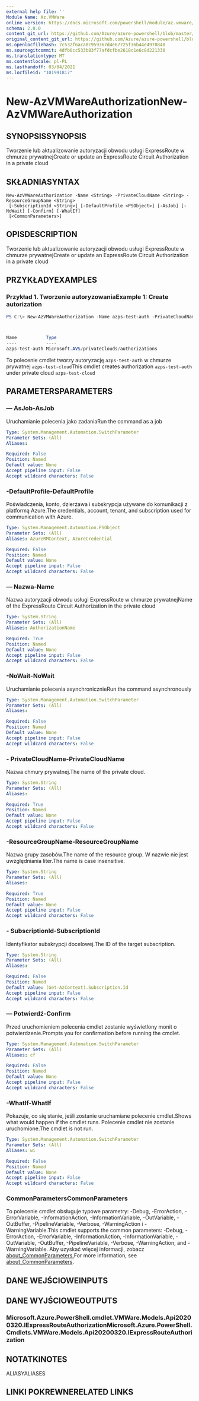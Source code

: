 ```yaml
---
external help file: ''
Module Name: Az.VMWare
online version: https://docs.microsoft.com/powershell/module/az.vmware/new-azvmwareauthorization
schema: 2.0.0
content_git_url: https://github.com/Azure/azure-powershell/blob/master/src/VMware/help/New-AzVMwareAuthorization.md
original_content_git_url: https://github.com/Azure/azure-powershell/blob/master/src/VMware/help/New-AzVMwareAuthorization.md
ms.openlocfilehash: 7c532f6aca8c959367d4e67725f36b44e4978840
ms.sourcegitcommit: 4dfb0cc533b83f77afdcfbe2618c1e6c8d221330
ms.translationtype: MT
ms.contentlocale: pl-PL
ms.lasthandoff: 03/04/2021
ms.locfileid: "101991817"
---
```

# <span data-ttu-id="0c0e8-101">New-AzVMWareAuthorization</span><span class="sxs-lookup"><span data-stu-id="0c0e8-101">New-AzVMWareAuthorization</span></span>

## <span data-ttu-id="0c0e8-102">SYNOPSIS</span><span class="sxs-lookup"><span data-stu-id="0c0e8-102">SYNOPSIS</span></span>
<span data-ttu-id="0c0e8-103">Tworzenie lub aktualizowanie autoryzacji obwodu usługi ExpressRoute w chmurze prywatnej</span><span class="sxs-lookup"><span data-stu-id="0c0e8-103">Create or update an ExpressRoute Circuit Authorization in a private cloud</span></span>

## <span data-ttu-id="0c0e8-104">SKŁADNIA</span><span class="sxs-lookup"><span data-stu-id="0c0e8-104">SYNTAX</span></span>

```
New-AzVMWareAuthorization -Name <String> -PrivateCloudName <String> -ResourceGroupName <String>
 [-SubscriptionId <String>] [-DefaultProfile <PSObject>] [-AsJob] [-NoWait] [-Confirm] [-WhatIf]
 [<CommonParameters>]
```

## <span data-ttu-id="0c0e8-105">OPIS</span><span class="sxs-lookup"><span data-stu-id="0c0e8-105">DESCRIPTION</span></span>
<span data-ttu-id="0c0e8-106">Tworzenie lub aktualizowanie autoryzacji obwodu usługi ExpressRoute w chmurze prywatnej</span><span class="sxs-lookup"><span data-stu-id="0c0e8-106">Create or update an ExpressRoute Circuit Authorization in a private cloud</span></span>

## <span data-ttu-id="0c0e8-107">PRZYKŁADY</span><span class="sxs-lookup"><span data-stu-id="0c0e8-107">EXAMPLES</span></span>

### <span data-ttu-id="0c0e8-108">Przykład 1. Tworzenie autoryzowania</span><span class="sxs-lookup"><span data-stu-id="0c0e8-108">Example 1: Create autorization</span></span>
```powershell
PS C:\> New-AzVMWareAuthorization -Name azps-test-auth -PrivateCloudName azps-test-cloud -ResourceGroupName azps-test-group



Name           Type
----           ----
azps-test-auth Microsoft.AVS/privateClouds/authorizations
```

<span data-ttu-id="0c0e8-109">To polecenie cmdlet tworzy autoryzację `azps-test-auth` w chmurze prywatnej `azps-test-cloud`</span><span class="sxs-lookup"><span data-stu-id="0c0e8-109">This cmdlet creates authorization `azps-test-auth` under private cloud `azps-test-cloud`</span></span>

## <span data-ttu-id="0c0e8-110">PARAMETERS</span><span class="sxs-lookup"><span data-stu-id="0c0e8-110">PARAMETERS</span></span>

### <span data-ttu-id="0c0e8-111">— AsJob</span><span class="sxs-lookup"><span data-stu-id="0c0e8-111">-AsJob</span></span>
<span data-ttu-id="0c0e8-112">Uruchamianie polecenia jako zadania</span><span class="sxs-lookup"><span data-stu-id="0c0e8-112">Run the command as a job</span></span>

```yaml
Type: System.Management.Automation.SwitchParameter
Parameter Sets: (All)
Aliases:

Required: False
Position: Named
Default value: None
Accept pipeline input: False
Accept wildcard characters: False
```

### <span data-ttu-id="0c0e8-113">-DefaultProfile</span><span class="sxs-lookup"><span data-stu-id="0c0e8-113">-DefaultProfile</span></span>
<span data-ttu-id="0c0e8-114">Poświadczenia, konto, dzierżawa i subskrypcja używane do komunikacji z platformą Azure.</span><span class="sxs-lookup"><span data-stu-id="0c0e8-114">The credentials, account, tenant, and subscription used for communication with Azure.</span></span>

```yaml
Type: System.Management.Automation.PSObject
Parameter Sets: (All)
Aliases: AzureRMContext, AzureCredential

Required: False
Position: Named
Default value: None
Accept pipeline input: False
Accept wildcard characters: False
```

### <span data-ttu-id="0c0e8-115">— Nazwa</span><span class="sxs-lookup"><span data-stu-id="0c0e8-115">-Name</span></span>
<span data-ttu-id="0c0e8-116">Nazwa autoryzacji obwodu usługi ExpressRoute w chmurze prywatnej</span><span class="sxs-lookup"><span data-stu-id="0c0e8-116">Name of the ExpressRoute Circuit Authorization in the private cloud</span></span>

```yaml
Type: System.String
Parameter Sets: (All)
Aliases: AuthorizationName

Required: True
Position: Named
Default value: None
Accept pipeline input: False
Accept wildcard characters: False
```

### <span data-ttu-id="0c0e8-117">-NoWait</span><span class="sxs-lookup"><span data-stu-id="0c0e8-117">-NoWait</span></span>
<span data-ttu-id="0c0e8-118">Uruchamianie polecenia asynchronicznie</span><span class="sxs-lookup"><span data-stu-id="0c0e8-118">Run the command asynchronously</span></span>

```yaml
Type: System.Management.Automation.SwitchParameter
Parameter Sets: (All)
Aliases:

Required: False
Position: Named
Default value: None
Accept pipeline input: False
Accept wildcard characters: False
```

### <span data-ttu-id="0c0e8-119">- PrivateCloudName</span><span class="sxs-lookup"><span data-stu-id="0c0e8-119">-PrivateCloudName</span></span>
<span data-ttu-id="0c0e8-120">Nazwa chmury prywatnej.</span><span class="sxs-lookup"><span data-stu-id="0c0e8-120">The name of the private cloud.</span></span>

```yaml
Type: System.String
Parameter Sets: (All)
Aliases:

Required: True
Position: Named
Default value: None
Accept pipeline input: False
Accept wildcard characters: False
```

### <span data-ttu-id="0c0e8-121">-ResourceGroupName</span><span class="sxs-lookup"><span data-stu-id="0c0e8-121">-ResourceGroupName</span></span>
<span data-ttu-id="0c0e8-122">Nazwa grupy zasobów.</span><span class="sxs-lookup"><span data-stu-id="0c0e8-122">The name of the resource group.</span></span>
<span data-ttu-id="0c0e8-123">W nazwie nie jest uwzględniania liter.</span><span class="sxs-lookup"><span data-stu-id="0c0e8-123">The name is case insensitive.</span></span>

```yaml
Type: System.String
Parameter Sets: (All)
Aliases:

Required: True
Position: Named
Default value: None
Accept pipeline input: False
Accept wildcard characters: False
```

### <span data-ttu-id="0c0e8-124">- SubscriptionId</span><span class="sxs-lookup"><span data-stu-id="0c0e8-124">-SubscriptionId</span></span>
<span data-ttu-id="0c0e8-125">Identyfikator subskrypcji docelowej.</span><span class="sxs-lookup"><span data-stu-id="0c0e8-125">The ID of the target subscription.</span></span>

```yaml
Type: System.String
Parameter Sets: (All)
Aliases:

Required: False
Position: Named
Default value: (Get-AzContext).Subscription.Id
Accept pipeline input: False
Accept wildcard characters: False
```

### <span data-ttu-id="0c0e8-126">— Potwierdź</span><span class="sxs-lookup"><span data-stu-id="0c0e8-126">-Confirm</span></span>
<span data-ttu-id="0c0e8-127">Przed uruchomieniem polecenia cmdlet zostanie wyświetlony monit o potwierdzenie.</span><span class="sxs-lookup"><span data-stu-id="0c0e8-127">Prompts you for confirmation before running the cmdlet.</span></span>

```yaml
Type: System.Management.Automation.SwitchParameter
Parameter Sets: (All)
Aliases: cf

Required: False
Position: Named
Default value: None
Accept pipeline input: False
Accept wildcard characters: False
```

### <span data-ttu-id="0c0e8-128">-WhatIf</span><span class="sxs-lookup"><span data-stu-id="0c0e8-128">-WhatIf</span></span>
<span data-ttu-id="0c0e8-129">Pokazuje, co się stanie, jeśli zostanie uruchamiane polecenie cmdlet.</span><span class="sxs-lookup"><span data-stu-id="0c0e8-129">Shows what would happen if the cmdlet runs.</span></span>
<span data-ttu-id="0c0e8-130">Polecenie cmdlet nie zostanie uruchomione.</span><span class="sxs-lookup"><span data-stu-id="0c0e8-130">The cmdlet is not run.</span></span>

```yaml
Type: System.Management.Automation.SwitchParameter
Parameter Sets: (All)
Aliases: wi

Required: False
Position: Named
Default value: None
Accept pipeline input: False
Accept wildcard characters: False
```

### <span data-ttu-id="0c0e8-131">CommonParameters</span><span class="sxs-lookup"><span data-stu-id="0c0e8-131">CommonParameters</span></span>
<span data-ttu-id="0c0e8-132">To polecenie cmdlet obsługuje typowe parametry: -Debug, -ErrorAction, -ErrorVariable, -InformationAction, -InformationVariable, -OutVariable, -OutBuffer, -PipelineVariable, -Verbose, -WarningAction i -WarningVariable.</span><span class="sxs-lookup"><span data-stu-id="0c0e8-132">This cmdlet supports the common parameters: -Debug, -ErrorAction, -ErrorVariable, -InformationAction, -InformationVariable, -OutVariable, -OutBuffer, -PipelineVariable, -Verbose, -WarningAction, and -WarningVariable.</span></span> <span data-ttu-id="0c0e8-133">Aby uzyskać więcej informacji, zobacz [about_CommonParameters.](http://go.microsoft.com/fwlink/?LinkID=113216)</span><span class="sxs-lookup"><span data-stu-id="0c0e8-133">For more information, see [about_CommonParameters](http://go.microsoft.com/fwlink/?LinkID=113216).</span></span>

## <span data-ttu-id="0c0e8-134">DANE WEJŚCIOWE</span><span class="sxs-lookup"><span data-stu-id="0c0e8-134">INPUTS</span></span>

## <span data-ttu-id="0c0e8-135">DANE WYJŚCIOWE</span><span class="sxs-lookup"><span data-stu-id="0c0e8-135">OUTPUTS</span></span>

### <span data-ttu-id="0c0e8-136">Microsoft.Azure.PowerShell.cmdlet.VMWare.Models.Api20200320.IExpressRouteAuthorization</span><span class="sxs-lookup"><span data-stu-id="0c0e8-136">Microsoft.Azure.PowerShell.Cmdlets.VMWare.Models.Api20200320.IExpressRouteAuthorization</span></span>

## <span data-ttu-id="0c0e8-137">NOTATKI</span><span class="sxs-lookup"><span data-stu-id="0c0e8-137">NOTES</span></span>

<span data-ttu-id="0c0e8-138">ALIASY</span><span class="sxs-lookup"><span data-stu-id="0c0e8-138">ALIASES</span></span>

## <span data-ttu-id="0c0e8-139">LINKI POKREWNE</span><span class="sxs-lookup"><span data-stu-id="0c0e8-139">RELATED LINKS</span></span>

